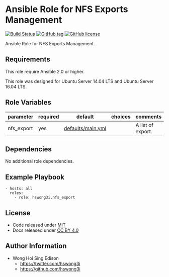 Ansible Role for NFS Exports Management
======================================

[![Build Status](https://travis-ci.org/pantarei/ansible-role-nfs-export.svg?branch=master)](https://travis-ci.org/pantarei/ansible-role-nfs-export)
[![GitHub tag](https://img.shields.io/github/tag/pantarei/ansible-role-nfs-export.svg)](https://github.com/pantarei/ansible-role-nfs-export)
[![GitHub license](https://img.shields.io/github/license/pantarei/ansible-role-nfs-export.svg)](https://github.com/pantarei/ansible-role-nfs-export/blob/master/LICENSE)

Ansible Role for NFS Exports Management.

Requirements
------------

This role require Ansible 2.0 or higher.

This role was designed for Ubuntu Server 14.04 LTS and Ubuntu Server 16.04 LTS.

Role Variables
--------------

<table>
<colgroup>
<col width="20%" />
<col width="20%" />
<col width="20%" />
<col width="20%" />
<col width="20%" />
</colgroup>
<thead>
<tr class="header">
<th>parameter</th>
<th>required</th>
<th>default</th>
<th>choices</th>
<th>comments</th>
</tr>
</thead>
<tbody>
<tr class="odd">
<td>nfs_export</td>
<td>yes</td>
<td><a href="https://github.com/pantarei/ansible-role-nfs-export/blob/master/defaults/main.yml">defaults/main.yml</a></td>
<td></td>
<td>A list of export.</td>
</tr>
</tbody>
</table>

Dependencies
------------

No additional role dependencies.

Example Playbook
----------------

    - hosts: all
      roles:
        - role: hswong3i.nfs_export

License
-------

-   Code released under [MIT](https://github.com/pantarei/ansible-role-nfs-export/blob/master/LICENSE)
-   Docs released under [CC BY 4.0](http://creativecommons.org/licenses/by/4.0/)

Author Information
------------------

-   Wong Hoi Sing Edison
    -   <a href="https://twitter.com/hswong3i" class="uri" class="uri">https://twitter.com/hswong3i</a>
    -   <a href="https://github.com/hswong3i" class="uri" class="uri">https://github.com/hswong3i</a>

